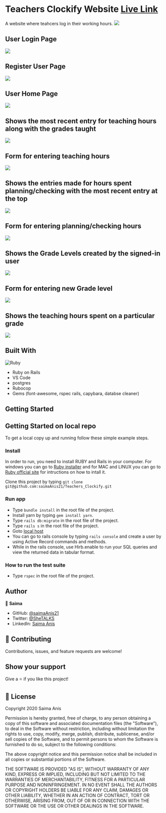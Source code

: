 # Teachers Clockify Website  [Live Link](https://teacher-clockify.herokuapp.com/session/new)

A website where teahcers log in their working hours. 
![](https://img.shields.io/badge/Microverse-blueviolet)
## User Login Page
![](app/assets/images/login.png)
## Register User Page
![](app/assets/images/register.png)
## User Home Page
![](app/assets/images/user-home.png)
## Shows the most recent entry for teaching hours along with the grades taught
![](app/assets/images/view-hrs_teach.png)
## Form for entering teaching hours
![](app/assets/images/view-newhrs_teach.png)
## Shows the entries made for hours spent planning/checking with the most recent entry at the top
![](app/assets/images/view-plan_check.png)
## Form for entering planning/checking hours
![](app/assets/images/view-newhrs_planchk.png)
## Shows the Grade Levels created by the signed-in user
![](app/assets/images/view-grades.png)
## Form for entering new Grade level
![](app/assets/images/view-new_grade.png)
## Shows the teaching hours spent on a particular grade
![](app/assets/images/view-classes_conducted.png)
## Built With

![Ruby](https://www.vectorlogo.zone/logos/ruby-lang/ruby-lang-horizontal.svg)
- Ruby on Rails
- VS Code
- postgres
- Rubocop
- Gems (font-awesome, rspec rails, capybara, databse cleaner)

## Getting Started
## Getting Started on local repo

To get a local copy up and running follow these simple example steps.

### Install
In order to run, you need to install RUBY and Rails in your computer. For windows you can go to [Ruby installer](https://rubyinstaller.org/) and for MAC and LINUX you can go to [Ruby official site](https://www.ruby-lang.org/en/downloads/) for intructions on how to intall it.

Clone this project by typing ```git clone git@github.com:saimaAnis21/Teachers_Clockify.git```

### Run app
- Type ```bundle install``` in the root file of the project.
- Install yarn by typing ```gem install yarn```.
- Type  ```rails db:migrate``` in the root file of the project. 
- Type ```rails s``` in the root file of the project.
- Goto [local host](http://localhost:3000/)
- You can go to rails console by typing ```rails console``` and create a user by using Active Record commands and methods.
- While in the rails console, use Hirb.enable to run your SQL queries and view the returned data in tabular format.
### How to run the test suite
- Type ```rspec``` in the root file of the project.

## Author

👤 **Saima**

- GitHub: [@saimaAnis21](https://github.com/saimaAnis21)
- Twitter: [@SheTALKS](https://twitter.com/SheTALKS6)
- LinkedIn: [Saima Anis](https://www.linkedin.com/in/saima-anis-3a07921b2/)


## 🤝 Contributing

Contributions, issues, and feature requests are welcome!


## Show your support

Give a ⭐️ if you like this project!

## 📝 License

Copyright 2020 Saima Anis

Permission is hereby granted, free of charge, to any person obtaining a copy of this software and associated documentation files (the "Software"), to deal in the Software without restriction, including without limitation the rights to use, copy, modify, merge, publish, distribute, sublicense, and/or sell copies of the Software, and to permit persons to whom the Software is furnished to do so, subject to the following conditions:

The above copyright notice and this permission notice shall be included in all copies or substantial portions of the Software.

THE SOFTWARE IS PROVIDED "AS IS", WITHOUT WARRANTY OF ANY KIND, EXPRESS OR IMPLIED, INCLUDING BUT NOT LIMITED TO THE WARRANTIES OF MERCHANTABILITY, FITNESS FOR A PARTICULAR PURPOSE AND NONINFRINGEMENT. IN NO EVENT SHALL THE AUTHORS OR COPYRIGHT HOLDERS BE LIABLE FOR ANY CLAIM, DAMAGES OR OTHER LIABILITY, WHETHER IN AN ACTION OF CONTRACT, TORT OR OTHERWISE, ARISING FROM, OUT OF OR IN CONNECTION WITH THE SOFTWARE OR THE USE OR OTHER DEALINGS IN THE SOFTWARE.
